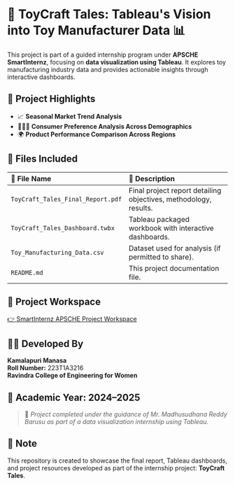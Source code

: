# 🎨 ToyCraft Tales: Tableau's Vision into Toy Manufacturer Data 📊

This project is part of a guided internship program under **APSCHE SmartInternz**, focusing on **data visualization using Tableau**. It explores toy manufacturing industry data and provides actionable insights through interactive dashboards.

## 📌 Project Highlights

- 📈 **Seasonal Market Trend Analysis**
- 👩‍👧‍👦 **Consumer Preference Analysis Across Demographics**
- 🌍 **Product Performance Comparison Across Regions**

## 📂 Files Included

| 📄 File Name                         | 📌 Description                                                  |
|:------------------------------------|:---------------------------------------------------------------|
| `ToyCraft_Tales_Final_Report.pdf`   | Final project report detailing objectives, methodology, results.|
| `ToyCraft_Tales_Dashboard.twbx`     | Tableau packaged workbook with interactive dashboards.          |
| `Toy_Manufacturing_Data.csv`        | Dataset used for analysis (if permitted to share).             |
| `README.md`                         | This project documentation file.                               |

## 📍 Project Workspace

[👉 SmartInternz APSCHE Project Workspace](https://apsche.smartinternz.com/Student/guided_project_workspace/36452)

## 👩‍💻 Developed By

**Kamalapuri Manasa**  
**Roll Number:** 223T1A3216  
**Ravindra College of Engineering for Women**

## 📅 Academic Year: 2024–2025

> 📢 *Project completed under the guidance of Mr. Madhusudhana Reddy Barusu as part of a data visualization internship using Tableau.*

## 📣 Note

This repository is created to showcase the final report, Tableau dashboards, and project resources developed as part of the internship project: **ToyCraft Tales**.
